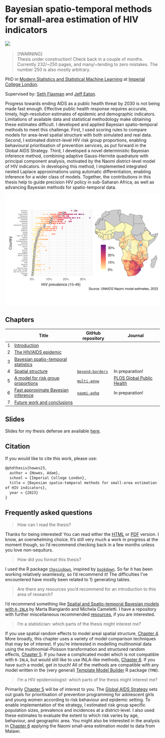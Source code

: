 
# Bayesian spatio-temporal methods for small-area estimation of HIV indicators

![](https://geps.dev/progress/93)<!-- -->

> \[!WARNING\]  
> Thesis under construction! Check back in a couple of months. Currently
> 232/~250 pages, and many/~tending to zero mistakes. The number 250 is
> also mostly arbitrary.

PhD in [Modern Statistics and Statistical Machine
Learning](https://statml.io/) at [Imperial College
London](https://www.imperial.ac.uk/).

Supervised by: [Seth Flaxman](https://sethrf.com/) and [Jeff
Eaton](https://www.imperial.ac.uk/people/jeffrey.eaton).

Progress towards ending AIDS as a public health threat by 2030 is not
being made fast enough. Effective public health response requires
accurate, timely, high-resolution estimates of epidemic and demographic
indicators. Limitations of available data and statistical methodology
make obtaining these estimates difficult. I developed and applied
Bayesian spatio-temporal methods to meet this challenge. First, I used
scoring rules to compare models for area-level spatial structure with
both simulated and real data. Second, I estimated district-level HIV
risk group proportions, enabling behavioural prioritisation of
prevention services, as put forward in the Global AIDS Strategy. Third,
I developed a novel deterministic Bayesian inference method, combining
adaptive Gauss-Hermite quadrature with principal component analysis,
motivated by the Naomi district-level model of HIV indicators. In
developing this method, I implemented integrated nested Laplace
approximations using automatic differentiation, enabling inference for a
wider class of models. Together, the contributions in this thesis help
to guide precision HIV policy in sub-Saharan Africa, as well as
advancing Bayesian methods for spatio-temporal data.

![](figures/hiv-aids/naomi-continent.png)

## Chapters

|     | Title                                                                                   | GitHub repository                                             | Journal                                                                                                           |
|-----|-----------------------------------------------------------------------------------------|---------------------------------------------------------------|-------------------------------------------------------------------------------------------------------------------|
| 1   | [Introduction](https://athowes.github.io/thesis/introduction.html)                      |                                                               |                                                                                                                   |
| 2   | [The HIV/AIDS epidemic](https://athowes.github.io/thesis/hiv-aids.html)                 |                                                               |                                                                                                                   |
| 3   | [Bayesian spatio-temporal statistics](https://athowes.github.io/thesis/bayes-st.html)   |                                                               |                                                                                                                   |
| 4   | [Spatial structure](https://athowes.github.io/thesis/beyond-borders.html)               | [`beyond-borders`](https://github.com/athowes/beyond-borders) | In preparation!                                                                                                   |
| 5   | [A model for risk group proportions](https://athowes.github.io/thesis/multi-agyw.html)  | [`multi-agyw`](https://github.com/athowes/multi-agyw)         | [PLOS Global Public Health](https://journals.plos.org/globalpublichealth/article?id=10.1371/journal.pgph.0001731) |
| 6   | [Fast approximate Bayesian inference](https://athowes.github.io/thesis/naomi-aghq.html) | [`naomi-aghq`](https://github.com/athowes/naomi-aghq)         | In preparation!                                                                                                   |
| 7   | [Future work and conclusions](https://athowes.github.io/thesis/conclusions.html)        |                                                               |                                                                                                                   |

## Slides

Slides for my thesis defense are available
[here](https://athowes.github.io/thesis/slides.pdf).

## Citation

If you would like to cite this work, please use:

    @phdthesis{howes23,
      author = {Howes, Adam},
      school = {Imperial College London},
      title = {Bayesian spatio-temporal methods for small-area estimation of HIV indicators},
      year = {2023}
    }

## Frequently asked questions

> How can I read the thesis?

Thanks for being interested! You can read either the
[HTML](https://athowes.github.io/thesis/) or
[PDF](https://athowes.github.io/thesis/main.pdf) version. I know, an
overwhelming choice. It’s still very much a work in progress at the
moment though, so I’d recommend checking back in a few months unless you
love non-sequiturs.

> How did you format this thesis?

I used the R package
[`thesisdown`](https://github.com/ismayc/thesisdown), inspired by
[`bookdown`](https://github.com/rstudio/bookdown). So far it has been
working relatively seamlessly, so I’d recommend it! The difficulties
I’ve encountered have mostly been related to 1) generating tables.

> Are there any resources you’d recommend for an introduction to this
> area of research?

I’d recommend something like [Spatial and Spatio-temporal Bayesian
models with `R-INLA`](https://sites.google.com/a/r-inla.org/stbook/) by
Marta Blangiardo and Michela Cameletti. I have a repository with further
miscellaneous recommended
[resources](https://github.com/athowes/resources), if you are
interested.

> I’m a statistician: which parts of the thesis might interest me?

If you use spatial random effects to model areal spatial structure,
[Chapter 4](https://athowes.github.io/thesis/beyond-borders.html). More
broadly, this chapter uses a variety of model comparison techniques that
may be of interest. If you’re interested in modelling multinomial data
using the multinomial-Poisson transformation and structured random
effects, [Chapter 5](https://athowes.github.io/thesis/multi-agyw.html).
If you have a complicated model which is not compatible with `R-INLA`,
but would still like to use INLA-like methods, [Chapter
6](https://athowes.github.io/thesis/naomi-aghq.html). If you have such a
model, get in touch! All of the methods are compatible with any model
written in the (very general) [Template Model
Builder](https://kaskr.github.io/adcomp/Introduction.html) R package
(`TMB`).

> I’m a HIV epidemiologist: which parts of the thesis might interest me?

Primarily [Chapter 5](https://athowes.github.io/thesis/multi-agyw.html)
will be of interest to you. The [Global AIDS
Strategy](https://www.unaids.org/en/Global-AIDS-Strategy-2021-2026) sets
out goals for prioritisation of prevention programming for adolescent
girls and young women according to risk behaviour and epidemic setting.
To enable implementation of the strategy, I estimated risk group
specific population sizes, prevalence and incidences at a
district-level. I also used these estimates to evaluate the extent to
which risk varies by age, behaviour, and geographic area. You might also
be interested in the analysis in [Chapter
6](https://athowes.github.io/thesis/naomi-aghq.html) applying the Naomi
small-area estimation model to data from Malawi.
